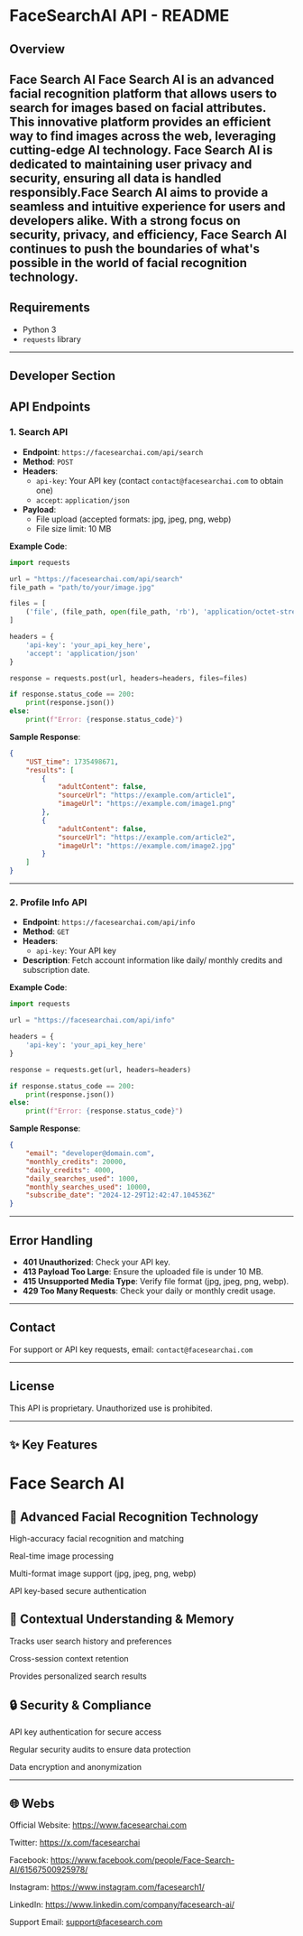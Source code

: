 # FaceSearchAI API - README

## Overview

Face Search AI Face Search AI is an advanced facial recognition platform that allows users to search for images based on facial attributes. This innovative platform provides an efficient way to find images across the web, leveraging cutting-edge AI technology. Face Search AI is dedicated to maintaining user privacy and security, ensuring all data is handled responsibly.Face Search AI aims to provide a seamless and intuitive experience for users and developers alike. With a strong focus on security, privacy, and efficiency, Face Search AI continues to push the boundaries of what's possible in the world of facial recognition technology.
---

## Requirements

- Python 3
- `requests` library

---


## Developer Section

## API Endpoints

### 1. **Search API**

- **Endpoint**: `https://facesearchai.com/api/search`
- **Method**: `POST`
- **Headers**:
  - `api-key`: Your API key (contact `contact@facesearchai.com` to obtain one)
  - `accept`: `application/json`
- **Payload**:
  - File upload (accepted formats: jpg, jpeg, png, webp)
  - File size limit: 10 MB

**Example Code**:

```python
import requests

url = "https://facesearchai.com/api/search"
file_path = "path/to/your/image.jpg"

files = [
    ('file', (file_path, open(file_path, 'rb'), 'application/octet-stream'))
]

headers = {
    'api-key': 'your_api_key_here',
    'accept': 'application/json'
}

response = requests.post(url, headers=headers, files=files)

if response.status_code == 200:
    print(response.json())
else:
    print(f"Error: {response.status_code}")
```

**Sample Response**:

```json
{
    "UST_time": 1735498671,
    "results": [
        {
            "adultContent": false,
            "sourceUrl": "https://example.com/article1",
            "imageUrl": "https://example.com/image1.png"
        },
        {
            "adultContent": false,
            "sourceUrl": "https://example.com/article2",
            "imageUrl": "https://example.com/image2.jpg"
        }
    ]
}
```

---

### 2. **Profile Info API**

- **Endpoint**: `https://facesearchai.com/api/info`
- **Method**: `GET`
- **Headers**:
  - `api-key`: Your API key
- **Description**: Fetch account information like daily/ monthly credits and subscription date.

**Example Code**:

```python
import requests

url = "https://facesearchai.com/api/info"

headers = {
    'api-key': 'your_api_key_here'
}

response = requests.get(url, headers=headers)

if response.status_code == 200:
    print(response.json())
else:
    print(f"Error: {response.status_code}")
```

**Sample Response**:

```json
{
    "email": "developer@domain.com",
    "monthly_credits": 20000,
    "daily_credits": 4000,
    "daily_searches_used": 1000,
    "monthly_searches_used": 10000,
    "subscribe_date": "2024-12-29T12:42:47.104536Z"
}
```

---

## Error Handling

- **401 Unauthorized**: Check your API key.
- **413 Payload Too Large**: Ensure the uploaded file is under 10 MB.
- **415 Unsupported Media Type**: Verify file format (jpg, jpeg, png, webp).
- **429 Too Many Requests**: Check your daily or monthly credit usage.

---

## Contact

For support or API key requests, email: `contact@facesearchai.com`

---

## License

This API is proprietary. Unauthorized use is prohibited.


---

## ✨ Key Features



# Face Search AI

## 🤖 Advanced Facial Recognition Technology

High-accuracy facial recognition and matching

Real-time image processing

Multi-format image support (jpg, jpeg, png, webp)

API key-based secure authentication




## 🧠 Contextual Understanding & Memory

Tracks user search history and preferences

Cross-session context retention

Provides personalized search results





## 🔒 Security & Compliance

API key authentication for secure access

Regular security audits to ensure data protection

Data encryption and anonymization

---

## 🌐 Webs

Official Website: https://www.facesearchai.com

Twitter: https://x.com/facesearchai

Facebook: https://www.facebook.com/people/Face-Search-AI/61567500925978/

Instagram: https://www.instagram.com/facesearch1/

LinkedIn: https://www.linkedin.com/company/facesearch-ai/

Support Email: support@facesearch.com


